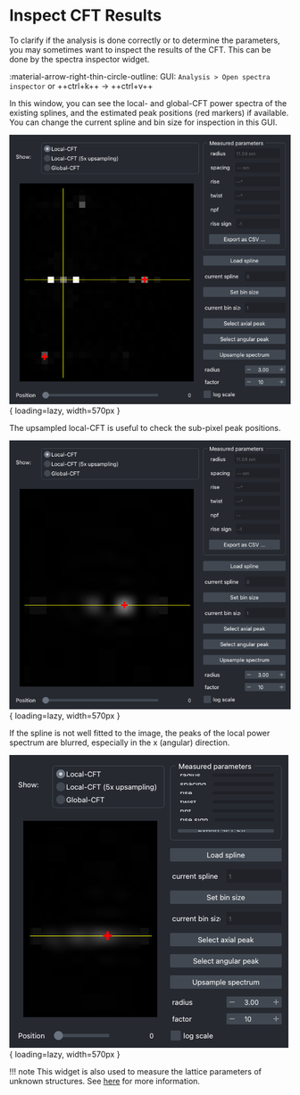 # Inspect CFT Results

To clarify if the analysis is done correctly or to determine the parameters, you may
sometimes want to inspect the results of the CFT. This can be done by the spectra
inspector widget.

:material-arrow-right-thin-circle-outline: GUI: `Analysis > Open spectra inspector` or ++ctrl+k++ &rarr; ++ctrl+v++

In this window, you can see the local- and global-CFT power spectra of the existing
splines, and the estimated peak positions (red markers) if available. You can change the
current spline and bin size for inspection in this GUI.

![Inspection result](images/inspect_local_cft.png){ loading=lazy, width=570px }

The upsampled local-CFT is useful to check the sub-pixel peak positions.

![Upsampled Result](images/inspect_local_cft_upsampled.png){ loading=lazy, width=570px }

If the spline is not well fitted to the image, the peaks of the local power spectrum are
blurred, especially in the x (angular) direction.

![Bad result](images/inspect_local_cft_bad.png){ loading=lazy, width=570px }

!!! note
    This widget is also used to measure the lattice parameters of unknown structures.
    See [here](case_studies/custom_config.md) for more information.
